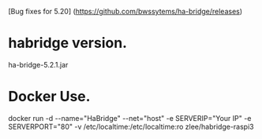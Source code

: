 [Bug fixes for 5.20] (https://github.com/bwssytems/ha-bridge/releases)
# habridge version.
ha-bridge-5.2.1.jar
# Docker Use.
docker run -d --name="HaBridge" --net="host" -e SERVERIP="Your IP" -e SERVERPORT="80" -v /etc/localtime:/etc/localtime:ro zlee/habridge-raspi3
